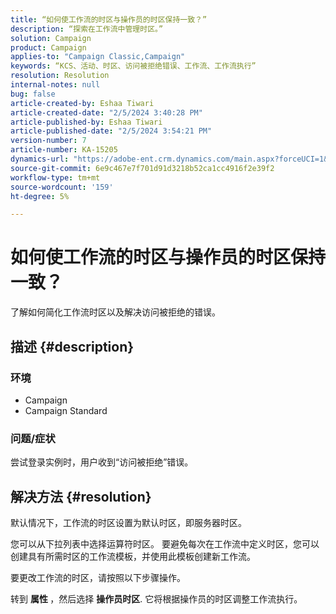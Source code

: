 ```yaml
---
title: “如何使工作流的时区与操作员的时区保持一致？”
description: “探索在工作流中管理时区。”
solution: Campaign
product: Campaign
applies-to: "Campaign Classic,Campaign"
keywords: “KCS、活动、时区、访问被拒绝错误、工作流、工作流执行”
resolution: Resolution
internal-notes: null
bug: false
article-created-by: Eshaa Tiwari
article-created-date: "2/5/2024 3:40:28 PM"
article-published-by: Eshaa Tiwari
article-published-date: "2/5/2024 3:54:21 PM"
version-number: 7
article-number: KA-15205
dynamics-url: "https://adobe-ent.crm.dynamics.com/main.aspx?forceUCI=1&pagetype=entityrecord&etn=knowledgearticle&id=6fa899de-3cc4-ee11-9079-6045bd006268"
source-git-commit: 6e9c467e7f701d91d3218b52ca1cc4916f2e39f2
workflow-type: tm+mt
source-wordcount: '159'
ht-degree: 5%

---
```


# 如何使工作流的时区与操作员的时区保持一致？


了解如何简化工作流时区以及解决访问被拒绝的错误。

## 描述 {#description}


### <b>环境</b>

- Campaign
- Campaign Standard


### <b>问题/症状</b>

尝试登录实例时，用户收到“访问被拒绝”错误。


## 解决方法 {#resolution}






默认情况下，工作流的时区设置为默认时区，即服务器时区。



您可以从下拉列表中选择运算符时区。 要避免每次在工作流中定义时区，您可以创建具有所需时区的工作流模板，并使用此模板创建新工作流。



要更改工作流的时区，请按照以下步骤操作。



转到 <b>属性 </b>，然后选择 <b>操作员时区</b>. 它将根据操作员的时区调整工作流执行。


